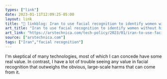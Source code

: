 ```yaml
---
types: ["link"]
date: 2023-01-11T12:09:25-05:00
layout: link
title: "🔗 linkblog: Iran to use facial recognition to identify women without hijabs | Ars Technica'"
art_title: "Iran to use facial recognition to identify women without hijabs | Ars Technica"
art_link: "https://arstechnica.com/tech-policy/2023/01/iran-to-use-facial-recognition-to-identify-women-without-hijabs/"
source: ["arstechnica.com"]
tags: ["Iran","facial recognition"]
---
```

I'm skeptical of many technologies, most of which I can concede have some real value. In contrast, I have a lot of trouble seeing any value in facial recognition that outweighs the obvious, large-scale harms that can come from it.
 

